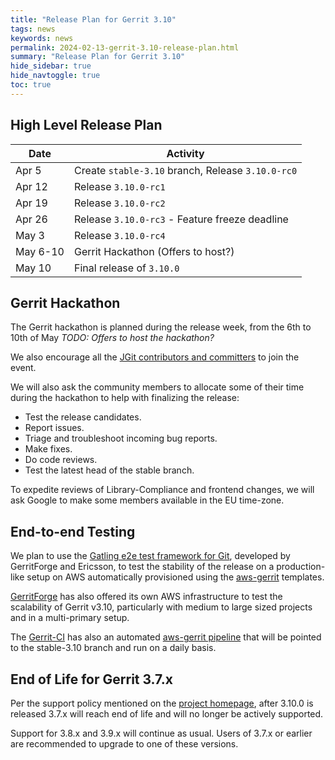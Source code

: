 ```yaml
---
title: "Release Plan for Gerrit 3.10"
tags: news
keywords: news
permalink: 2024-02-13-gerrit-3.10-release-plan.html
summary: "Release Plan for Gerrit 3.10"
hide_sidebar: true
hide_navtoggle: true
toc: true
---
```


## High Level Release Plan

| Date      | Activity                                           |
|-----------|----------------------------------------------------|
| Apr  5    | Create `stable-3.10` branch, Release `3.10.0-rc0`  |
| Apr 12    | Release `3.10.0-rc1`                               |
| Apr 19    | Release `3.10.0-rc2`                               |
| Apr 26    | Release `3.10.0-rc3` - Feature freeze deadline     |
| May  3    | Release `3.10.0-rc4`                               |
| May  6-10 | Gerrit Hackathon (Offers to host?)                 |
| May  10   | Final release of `3.10.0`                          |

## Gerrit Hackathon

The Gerrit hackathon is planned during the release week, from the 6th to 10th of May *TODO: Offers to host the hackathon?*

We also encourage all the [JGit contributors and committers](https://projects.eclipse.org/projects/technology.jgit/who)
to join the event.

We will also ask the community members to allocate some of their time during the
hackathon to help with finalizing the release:

- Test the release candidates.
- Report issues.
- Triage and troubleshoot incoming bug reports.
- Make fixes.
- Do code reviews.
- Test the latest head of the stable branch.

To expedite reviews of Library-Compliance and frontend changes, we will ask
Google to make some members available in the EU time-zone.

## End-to-end Testing

We plan to use the
[Gatling e2e test framework for Git](https://gerrit-review.googlesource.com/Documentation/dev-e2e-tests.html),
developed by GerritForge and Ericsson, to test the stability of the release
on a production-like setup on AWS automatically provisioned using the
[aws-gerrit](https://gerrit.googlesource.com/aws-gerrit) templates.

[GerritForge](https://www.gerritforge.com) has also offered its own AWS
infrastructure to test the scalability of Gerrit v3.10, particularly with
medium to large sized projects and in a multi-primary setup.

The [Gerrit-CI](https://gerrit-ci.gerritforge.com) has also an automated
[aws-gerrit pipeline](https://gerrit-ci.gerritforge.com/job/gatling-gerrit-test/)
that will be pointed to the stable-3.10 branch and run on a daily basis.

## End of Life for Gerrit 3.7.x

Per the support policy mentioned on the
[project homepage](https://www.gerritcodereview.com/support.html#supported-versions),
after 3.10.0 is released 3.7.x will reach end of life and will no longer be
actively supported.

Support for 3.8.x and 3.9.x will continue as usual.
Users of 3.7.x or earlier are recommended to upgrade to one of these versions.
